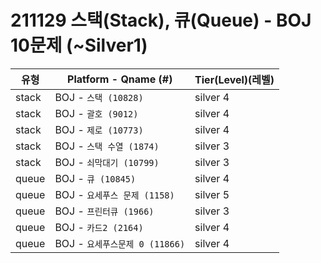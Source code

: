 # 211129 스택(Stack), 큐(Queue) - BOJ 10문제 (~Silver1)

|          유형       |Platform - Qname (#)         |Tier(Level)(레벨)      |
|---------------------|-----------------------------|------------|
|stack         |    BOJ - `스택 (10828)`     |    silver 4    |
|stack         |    BOJ - `괄호 (9012)`      |   silver 4    |
|stack         |    BOJ - `제로 (10773)`     |    silver 4    |
|stack         |    BOJ - `스택 수열 (1874)` |    silver 3    |
|stack         |    BOJ - `쇠막대기 (10799)` |    silver 3    |
|queue         |    BOJ - `큐 (10845)`    |    silver 4    |
|queue         |    BOJ - `요세푸스 문제 (1158)`    |    silver 5    |
|queue         |    BOJ - `프린터큐 (1966)`    |    silver 3    |
|queue         |    BOJ - `카드2 (2164)`    |    silver 4    |
|queue         |    BOJ - `요세푸스문제 0 (11866)`    |    silver 4    |